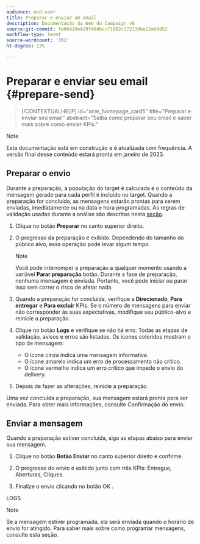 ```yaml
---
audience: end-user
title: Preparar e enviar um email
description: Documentação da Web do Campaign v8
source-git-commit: fe06419e429f48dbcc71802c372130be22e68d52
workflow-type: tm+mt
source-wordcount: '361'
ht-degree: 13%

---
```


# Preparar e enviar seu email {#prepare-send}

>[!CONTEXTUALHELP]
>id="acw_homepage_card5"
>title="Preparar e enviar seu email"
>abstract="Saiba como preparar seu email e saber mais sobre como enviar KPIs."

>[!NOTE]
>
>Esta documentação está em construção e é atualizada com frequência. A versão final desse conteúdo estará pronta em janeiro de 2023.

<!--

	show how to prepare and send the email + the live kpis in the dashboard

like acc when preparation, target calculated then send
real time KPIs, not in AJO. similar to ACS.
exclusion logs, causes
-->

<!--
send also KPIs
-->

## Preparar o envio

Durante a preparação, a população do target é calculada e o conteúdo da mensagem gerado para cada perfil é incluído no target. Quando a preparação for concluída, as mensagens estarão prontas para serem enviadas, imediatamente ou na data e hora programadas. As regras de validação usadas durante a análise são descritas nesta [seção](https://experienceleague.adobe.com/docs/campaign-classic/using/sending-messages/key-steps-when-creating-a-delivery/steps-validating-the-delivery.html?lang=en#validation-process-with-typologies).

1. Clique no botão **Preparar** no canto superior direito.

1. O progresso da preparação é exibido. Dependendo do tamanho do público alvo, essa operação pode levar algum tempo.

   >[!NOTE]
   >
   >Você pode interromper a preparação a qualquer momento usando a variável **Parar preparação** botão. Durante a fase de preparação, nenhuma mensagem é enviada. Portanto, você pode iniciar ou parar isso sem correr o risco de afetar nada.

1. Quando a preparação for concluída, verifique a **Direcionado**, **Para entregar** e **Para excluir** KPIs. Se o número de mensagens para enviar não corresponder às suas expectativas, modifique seu público-alvo e reinicie a preparação.

1. Clique no botão **Logs** e verifique se não há erro. Todas as etapas de validação, avisos e erros são listados. Os ícones coloridos mostram o tipo de mensagem:

   * O ícone cinza indica uma mensagem informativa.
   * O ícone amarelo indica um erro de processamento não crítico.
   * O ícone vermelho indica um erro crítico que impede o envio do delivery.

1. Depois de fazer as alterações, reinicie a preparação.

Uma vez concluída a preparação, sua mensagem estará pronta para ser enviada. Para obter mais informações, consulte Confirmação do envio.


## Enviar a mensagem

Quando a preparação estiver concluída, siga as etapas abaixo para enviar sua mensagem.

1. Clique no botão **Botão Enviar** no canto superior direito e confirme.

1. O progresso do envio é exibido junto com três KPIs: Entregue, Aberturas, Cliques.

1. Finalize o envio clicando no botão OK .

LOGS

>[!NOTE]
>
>Se a mensagem estiver programada, ela será enviada quando o horário de envio for atingido. Para saber mais sobre como programar mensagens, consulte esta seção.

